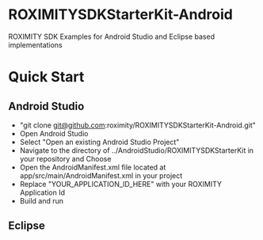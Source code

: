 # ROXIMITYSDKStarterKit-Android
ROXIMITY SDK Examples for Android Studio and Eclipse based implementations

# Quick Start

## Android Studio

* "git clone git@github.com:roximity/ROXIMITYSDKStarterKit-Android.git"
* Open Android Studio
* Select "Open an existing Android Studio Project"
* Navigate to the directory of ../AndroidStudio/ROXIMITYSDKStarterKit in your repository and Choose
* Open the AndroidManifest.xml file located at app/src/main/AndroidManifest.xml in your project
* Replace "YOUR_APPLICATION_ID_HERE" with your ROXIMITY Application Id
* Build and run

## Eclipse
